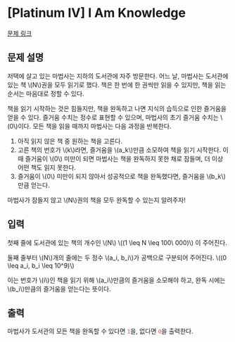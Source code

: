 # [Platinum IV] I Am Knowledge

[문제 링크](https://www.acmicpc.net/problem/28068) 

## 문제 설명

<p>저택에 살고 있는 마법사는 지하의 도서관에 자주 방문한다. 어느 날, 마법사는 도서관에 있는 책 \(N\)권을 모두 읽기로 했다. 책은 한 번에 한 권씩만 읽을 수 있지만, 책을 읽는 순서는 마음대로 정할 수 있다.</p>

<p>책을 읽기 시작하는 것은 힘들지만, 책을 완독하고 나면 지식의 습득으로 인한 즐거움을 얻을 수 있다. 즐거움 수치는 정수로 표현할 수 있으며, 마법사의 초기 즐거움 수치는 \(0\)이다. 모든 책을 읽을 때까지 마법사는 다음 과정을 반복한다.</p>

<ol>
	<li>아직 읽지 않은 책 중 원하는 책을 고른다.</li>
	<li>고른 책의 번호가 \(k\)라면, 즐거움을 \(a_k\)만큼 소모하여 책을 읽기 시작한다. 이때 즐거움이 \(0\) 미만이 되면 마법사는 책을 완독하지 못한 채로 잠들며, 더 이상 어떤 책도 읽지 못한다.</li>
	<li>즐거움이 \(0\) 미만이 되지 않아서 성공적으로 책을 완독했다면, 즐거움을 \(b_k\)만큼 얻는다.</li>
</ol>

<p>마법사가 잠들지 않고 \(N\)권의 책을 모두 완독할 수 있는지 알려주자!</p>

## 입력 

 <p>첫째 줄에 도서관에 있는 책의 개수인 \(N\) \((1 \leq N \leq 100\ 000)\) 이 주어진다.</p>

<p>둘째 줄부터 \(N\)개의 줄에는 두 정수 \(a_i, b_i\)가 공백으로 구분되어 주어진다. \((0 \leq a_i, b_i \leq 10^9)\)</p>

<p>이는 번호가 \(i\)인 책을 읽기 위해 \(a_i\)만큼의 즐거움을 소모해야 하고, 완독 시에는 \(b_i\)만큼의 즐거움을 얻는다는 뜻이다.</p>

## 출력 

 <p>마법사가 도서관의 모든 책을 완독할 수 있다면 <span style="color:#e74c3c;"><code>1</code></span>을, 없다면 <span style="color:#e74c3c;"><code>0</code></span>을 출력한다.</p>

